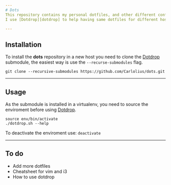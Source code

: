 ```yaml
---
# Dots
This repository contains my personal dotfiles, and other different configurations that are useful.
I use [Dotdrop][dotdrop] to help having same dotfiles for different hosts.

---
```

## Installation
To install the **dots** repository in a new host you need to clone the [Dotdrop][dotdrop] submodule, the easiest way is use the `--recurse-submodules` flag.
~~~
git clone --recursive-submodules https://github.com/Carlolius/dots.git
~~~

---
## Usage
As the submodule is installed in a virtualenv, you need to source the enviroment before using [Dotdrop][dotdrop].
~~~
source env/bin/activate
./dotdrop.sh --help
~~~
To deactivate the enviroment use: `deactivate`

---
## To do
* Add more dotfiles
* Cheatsheet for vim and i3
* How to use dotdrop

[dotdrop]: https://github.com/deadc0de6/dotdrop
